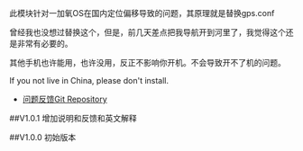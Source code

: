 此模块针对一加氧OS在国内定位偏移导致的问题，其原理就是替换gps.conf



曾经我也没想过替换这个，但是，前几天差点把我导航开到河里了，我觉得这个还是非常有必要的。

其他手机也许能用，也许没用，反正不影响你开机。不会导致开不了机的问题。



If you not live in China, please don't install.


* [问题反馈Git Repository](https://github.com/Magisk-Modules-Repo/Oxygen-OS-Gps.conf-Back-china/issues/new)


##V1.0.1 增加说明和反馈和英文解释

##V1.0.0 初始版本

